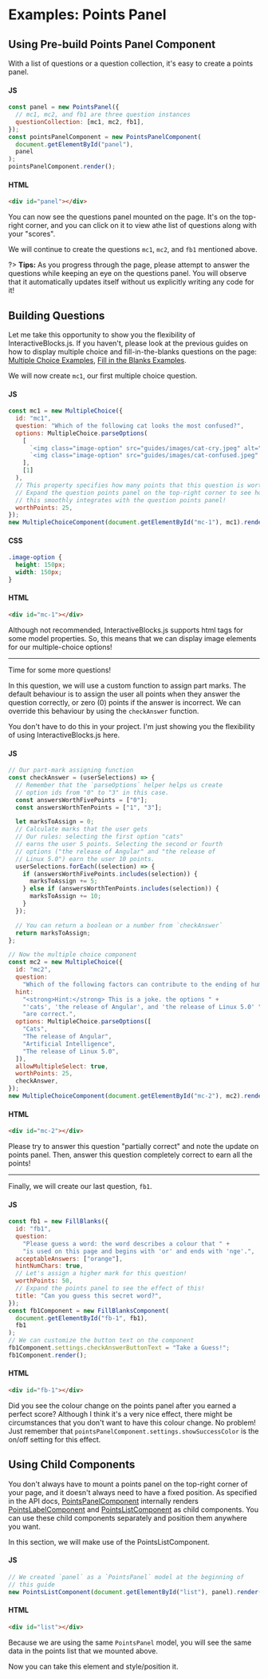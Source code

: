 # Examples: Points Panel

## Using Pre-build Points Panel Component

With a list of questions or a question collection, it's easy to create a points panel.

<!-- tabs:start -->

#### **JS**

```javascript
const panel = new PointsPanel({
  // mc1, mc2, and fb1 are three question instances
  questionCollection: [mc1, mc2, fb1],
});
const pointsPanelComponent = new PointsPanelComponent(
  document.getElementById("panel"),
  panel
);
pointsPanelComponent.render();
```

#### **HTML**

```html
<div id="panel"></div>
```

<!-- tabs:end -->

You can now see the questions panel mounted on the page. It's on the top-right corner, and you can click on it to view athe list of questions along with your "scores".

We will continue to create the questions `mc1`, `mc2`, and `fb1` mentioned above.

?> **Tips:** As you progress through the page, please attempt to answer the questions while keeping
an eye on the questions panel. You will observe that it automatically updates itself without us explicitly writing any code for it!

## Building Questions

Let me take this opportunity to show you the flexibility of InteractiveBlocks.js.
If you haven't, please look at the previous guides on how to display multiple choice and fill-in-the-blanks questions on the page: [Multiple Choice Examples](guides/multiple-choice.md), [Fill in the Blanks Examples](guides/fill-blanks.md).

We will now create `mc1`, our first multiple choice question.

<!-- tabs:start -->

#### **JS**

```javascript
const mc1 = new MultipleChoice({
  id: "mc1",
  question: "Which of the following cat looks the most confused?",
  options: MultipleChoice.parseOptions(
    [
      `<img class="image-option" src="guides/images/cat-cry.jpeg" alt="crying cat" />`,
      `<img class="image-option" src="guides/images/cat-confused.jpeg" alt="confused cat" />`,
    ],
    [1]
  ),
  // This property specifies how many points that this question is worth
  // Expand the question points panel on the top-right corner to see how
  // this smoothly integrates with the question points panel!
  worthPoints: 25,
});
new MultipleChoiceComponent(document.getElementById("mc-1"), mc1).render();
```

#### **CSS**

```css
.image-option {
  height: 150px;
  width: 150px;
}
```

#### **HTML**

```html
<div id="mc-1"></div>
```

<!-- tabs:end -->

Although not recommended, InteractiveBlocks.js supports html tags for some model properties.
So, this means that we can display image elements for our multiple-choice options!

<div id="mc-1"></div>

<hr />

Time for some more questions!

In this question, we will use a custom function to assign part marks.
The default behaviour is to assign the user all points when they answer the question correctly,
or zero (0) points if the answer is incorrect. We can override this behaviour by using the
`checkAnswer` function.

You don't have to do this in your project. I'm just showing you the flexibility of using InteractiveBlocks.js here.

<!-- tabs:start -->

#### **JS**

```javascript
// Our part-mark assigning function
const checkAnswer = (userSelections) => {
  // Remember that the `parseOptions` helper helps us create
  // option ids from "0" to "3" in this case.
  const answersWorthFivePoints = ["0"];
  const answersWorthTenPoints = ["1", "3"];

  let marksToAssign = 0;
  // Calculate marks that the user gets
  // Our rules: selecting the first option "cats"
  // earns the user 5 points. Selecting the second or fourth
  // options ("the release of Angular" and "the release of
  // Linux 5.0") earn the user 10 points.
  userSelections.forEach((selection) => {
    if (answersWorthFivePoints.includes(selection)) {
      marksToAssign += 5;
    } else if (answersWorthTenPoints.includes(selection)) {
      marksToAssign += 10;
    }
  });

  // You can return a boolean or a number from `checkAnswer`
  return marksToAssign;
};
```

```javascript
// Now the multiple choice component
const mc2 = new MultipleChoice({
  id: "mc2",
  question:
    "Which of the following factors can contribute to the ending of humanity?",
  hint:
    "<strong>Hint:</strong> This is a joke. the options " +
    "'cats', 'the release of Angular', and 'the release of Linux 5.0' " +
    "are correct.",
  options: MultipleChoice.parseOptions([
    "Cats",
    "The release of Angular",
    "Artificial Intelligence",
    "The release of Linux 5.0",
  ]),
  allowMultipleSelect: true,
  worthPoints: 25,
  checkAnswer,
});
new MultipleChoiceComponent(document.getElementById("mc-2"), mc2).render();
```

#### **HTML**

```html
<div id="mc-2"></div>
```

<!-- tabs:end -->

<div id="mc-2"></div>

Please try to answer this question "partially correct" and note the update on points panel.
Then, answer this question completely correct to earn all the points!

<hr />

Finally, we will create our last question, `fb1`.

<!-- tabs:start -->

#### **JS**

```javascript
const fb1 = new FillBlanks({
  id: "fb1",
  question:
    "Please guess a word: the word describes a colour that " +
    "is used on this page and begins with 'or' and ends with 'nge'.",
  acceptableAnswers: ["orange"],
  hintNumChars: true,
  // Let's assign a higher mark for this question!
  worthPoints: 50,
  // Expand the points panel to see the effect of this!
  title: "Can you guess this secret word?",
});
const fb1Component = new FillBlanksComponent(
  document.getElementById("fb-1", fb1),
  fb1
);
// We can customize the button text on the component
fb1Component.settings.checkAnswerButtonText = "Take a Guess!";
fb1Component.render();
```

#### **HTML**

```html
<div id="fb-1"></div>
```

<!-- tabs:end -->

<div id="fb-1"></div>

Did you see the colour change on the points panel after you earned a perfect score?
Although I think it's a very nice effect, there might be circumstances that you don't want to have this colour change.
No problem! Just remember that `pointsPanelComponent.settings.showSuccessColor` is the on/off setting for this effect.

## Using Child Components

You don't always have to mount a points panel on the top-right corner of your page, and it doesn't always need to have a fixed position.
As specified in the API docs, [PointsPanelComponent](points-panel/points-panel-component.md) internally renders [PointsLabelComponent](points-panel/points-label-component.md) and [PointsListComponent](points-panel/points-list-component.md) as child components.
You can use these child components separately and position them anywhere you want.

In this section, we will make use of the PointsListComponent.

<!-- tabs:start -->

#### **JS**

```javascript
// We created `panel` as a `PointsPanel` model at the beginning of
// this guide
new PointsListComponent(document.getElementById("list"), panel).render();
```

#### **HTML**

```html
<div id="list"></div>
```

<!-- tabs:end -->

<div id="list"></div>

Because we are using the same `PointsPanel` model, you will see the same data in the points list that we mounted above.

Now you can take this element and style/position it.

<div id="panel"></div>

<style>
.image-option {
  height: 150px;
  width: 150px;
}
</style>

<script>
const { MultipleChoice, MultipleChoiceComponent, FillBlanks, FillBlanksComponent, PointsPanel, PointsPanelComponent, PointsListComponent } = Blocks;
// Create mc1
const mc1 = new MultipleChoice({
  id: "mc1",
  question: "Which of the following cat looks the most confused?",
  options: MultipleChoice.parseOptions([
    `<img class="image-option" src="guides/images/cat-cry.jpeg" alt="crying cat" />`,
    `<img class="image-option" src="guides/images/cat-confused.jpeg" alt="confused cat" />`,
  ], [1]),
  worthPoints: 25,
});
new MultipleChoiceComponent(document.getElementById("mc-1"), mc1).render();
// Create mc2
const checkAnswer = (userSelections) => {
  const answersWorthFivePoints = ["0"];
  const answersWorthTenPoints = ["1", "3"];
  let marksToAssign = 0;
  userSelections.forEach((selection) => {
    if (answersWorthFivePoints.includes(selection)) {
      marksToAssign += 5;
    } else if (answersWorthTenPoints.includes(selection)) {
      marksToAssign += 10;
    }
  });
  return marksToAssign;
};
const mc2 = new MultipleChoice({
  id: "mc2",
  question:
    "Which of the following factors can contribute to the ending of humanity?",
  hint:
    "<strong>Hint:</strong> This is a joke. the options " +
    "'cats', 'the release of Angular', and 'the release of Linux 5.0' " +
    "are correct.",
  options: MultipleChoice.parseOptions([
    "Cats",
    "The release of Angular",
    "Artificial Intelligence",
    "The release of Linux 5.0",
  ]),
  allowMultipleSelect: true,
  worthPoints: 25,
  checkAnswer,
});
new MultipleChoiceComponent(document.getElementById("mc-2"), mc2).render();
// Create fb1
const fb1 = new FillBlanks({
  id: "fb1",
  question:
    "Please guess a word: the word describes a colour that " +
    "is used on this page and begins with 'or' and ends with 'nge'.",
  acceptableAnswers: ["orange"],
  hintNumChars: true,
  title: "Can you guess this secret word?",
  worthPoints: 50,
});
const fb1Component = new FillBlanksComponent(
  document.getElementById("fb-1", fb1),
  fb1
);
// We can customize the button text on the component
fb1Component.settings.checkAnswerButtonText = "Take a Guess!";
fb1Component.render();
// Points Panel
// This code is different from the code shown because this documentation site
// was configured to use absolute links.
const getLink = (question) => `/#/guides/points-panel#${question.idWithPrefix}`;
const questionCollection = [mc1, mc2, fb1];
const questionLinks = questionCollection.map(question => getLink(question));
const panel = new PointsPanel({
  questionCollection,
  questionLinks
});
new PointsPanelComponent(document.getElementById("panel"), panel).render();
// Create points list
new PointsListComponent(document.getElementById("list"), panel).render();
</script>
